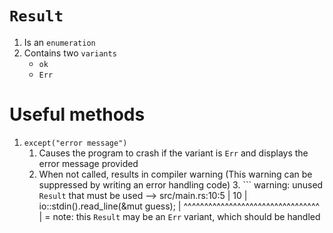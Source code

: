 

# `Result`

1. Is an `enumeration`
2. Contains two `variants`
   - `ok`
   - `Err`

# Useful methods

1. `except("error message")`
   1. Causes the program to crash if the variant is `Err` and displays the error message provided
   2. When not called, results in compiler warning (This warning can be suppressed by writing an error handling code)
      3. ```
         warning: unused `Result` that must be used
           --> src/main.rs:10:5
            |
         10 |     io::stdin().read_line(&mut guess);
            |     ^^^^^^^^^^^^^^^^^^^^^^^^^^^^^^^^^
            |
            = note: this `Result` may be an `Err` variant, which should be handled
         ```